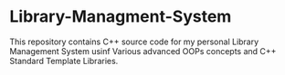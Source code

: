 # Library-Managment-System
This repository contains C++ source code for my personal Library Management System usinf Various advanced OOPs concepts and C++ Standard Template Libraries.
